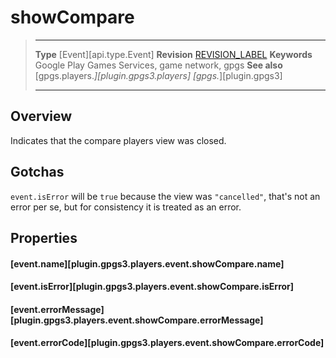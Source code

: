 # showCompare

> --------------------- ------------------------------------------------------------------------------------------
> __Type__              [Event][api.type.Event]
> __Revision__          [REVISION_LABEL](REVISION_URL)
> __Keywords__          Google Play Games Services, game network, gpgs
> __See also__          [gpgs.players.*][plugin.gpgs3.players]
>                       [gpgs.*][plugin.gpgs3]
> --------------------- ------------------------------------------------------------------------------------------

## Overview

Indicates that the compare players view was closed.

## Gotchas

`event.isError` will be `true` because the view was `"cancelled"`, that's not an error per se, but for consistency it is treated as an error.

## Properties

#### [event.name][plugin.gpgs3.players.event.showCompare.name]

#### [event.isError][plugin.gpgs3.players.event.showCompare.isError]

#### [event.errorMessage][plugin.gpgs3.players.event.showCompare.errorMessage]

#### [event.errorCode][plugin.gpgs3.players.event.showCompare.errorCode]